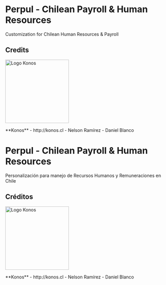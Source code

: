 Perpul - Chilean Payroll & Human Resources
=================

Customization for Chilean Human Resources & Payroll

## Credits
<p>
<img width="200" alt="Logo Konos" src="http://www.konos.cl/web/image/421" />
</p>
**Konos** - http://konos.cl
 - Nelson Ramírez <info@konos.cl>
 - Daniel Blanco <daniel@blancomartin.cl>

 
Perpul - Chilean Payroll & Human Resources
=================

Personalización para manejo de Recursos Humanos y Remuneraciones en Chile
 
## Créditos
<p>
<img width="200" alt="Logo Konos" src="http://www.konos.cl/web/image/421" />
</p>
**Konos** - http://konos.cl
 - Nelson Ramírez <info@konos.cl>
 - Daniel Blanco <daniel@blancomartin.cl>


